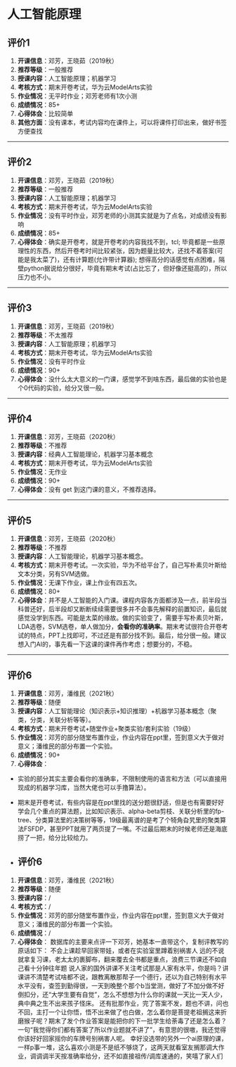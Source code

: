 # 人工智能原理

## 评价1

1. **开课信息**：邓芳，王晓茹（2019秋）
2. **推荐等级**：一般推荐
3. **授课内容**：人工智能原理；机器学习
4. **考核方式**：期末开卷考试，华为云ModelArts实验
5. **作业情况**：无平时作业；邓芳老师有1次小测
6. **成绩情况**：85+
7. **心得体会**：比较简单
8. **其他方面**：没有课本，考试内容均在课件上，可以将课件打印出来，做好书签方便查找

---

## 评价2

1. **开课信息**：邓芳，王晓茹（2019秋）
2. **推荐等级**：一般推荐
3. **授课内容**：人工智能原理；机器学习
4. **考核方式**：期末开卷考试，华为云ModelArts实验
5. **作业情况**：没有平时作业，邓芳老师的小测其实就是为了点名，对成绩没有影响
6. **成绩情况**：85+
7. **心得体会**：确实是开卷考，就是开卷考的内容我找不到，tcl; 毕竟都是一些原理性的东西，然后开卷考时间比较紧张，因为题量比较大，还找不着答案(可能是我太菜了)，还有计算题(允许带计算器); 想得高分的话感觉有点困难，隔壁python据说给分很好，毕竟有期末考试(占比忘了，但好像还挺高的)，所以压力也不小。

---

## 评价3

1. **开课信息**：邓芳，王晓茹（2019秋）
2. **推荐等级**：不太推荐
3. **授课内容**：人工智能原理；机器学习
4. **考核方式**：期末开卷考试，华为云ModelArts实验
5. **作业情况**：没有平时作业
6. **成绩情况**：90+
7. **心得体会**：没什么太大意义的一门课，感觉学不到啥东西，最后做的实验也是个0代码的实验，给分又很一般。

---

## 评价4

1. **开课信息**：邓芳，王晓茹（2020秋）
2. **推荐等级**：不推荐
3. **授课内容**：经典人工智能理论，机器学习基本概念
4. **考核方式**：期末开卷考试，华为云ModelArts实验
5. **作业情况**：无作业
6. **成绩情况**：90+
7. **心得体会**：没有 get 到这门课的意义，不推荐选择。

---

## 评价5

1. **开课信息**：邓芳，王晓茹（2020秋）
2. **推荐等级**：不推荐
3. **授课内容**：人工智能理论，机器学习基本概念。
4. **考核方式**：期末开卷考试。一次实验，华为不给平台了，自己写朴素贝叶斯给文本分类，另有SVM选做。
5. **作业情况**：无课下作业，课上作业有四五次。
6. **成绩情况**：80+
7. **心得体会**：并不是人工智能的入门课。课程内容各方面都涉及一点，前半段当科普还好，后半段却又断断续续需要很多并不会事先解释的前置知识，最后就感觉没学到东西。可能是太菜的缘故。做的实验变了，需要手写朴素贝叶斯，LDA选卷，SVM选卷，单人做加分，**会看你的准确率**。期末考试很符合开卷考试的特点，PPT上找即可，不过还是有部分找不到。最后，给分很一般。建议想入门AI的，事先看一下这课的课件再作考虑；想要分的，不稳。

---

## 评价6

1. **开课信息**：邓芳，潘维民（2021秋）
2. **推荐等级**：随便
3. **授课内容**：人工智能理论（知识表示+知识推理）+机器学习基本概念（聚类，分类，关联分析等等）。
4. **考核方式**：期末开卷考试+随堂作业+聚类实验/套利实验（19级）
5. **作业情况**：邓芳的部分随堂布置作业，作业内容在ppt里，签到意义大于做对意义；潘维民的部分布置一个实验。
6. **成绩情况**：90+
7. **心得体会**：
- 实验的部分其实主要会看你的准确率，不限制使用的语言和方法（可以直接用现成的机器学习库，当然大佬也可以手撸算法）。
- 期末是开卷考试，有些内容是在ppt里找的送分题很舒适，但是也有需要好好学会几个重点的算法题，比如知识表示、alpha-beta剪枝、关联分析里的fp-tree、分类算法里的决策树等等，19级最离谱的是考了个犄角旮旯里的聚类算法FSFDP，甚至PPT就用了两页提了一嘴。不过最后期末的时候老师还是海底捞了一把，给分比较给力。

- ## 评价6

1. **开课信息**：邓芳，潘维民（2021秋）
2. **推荐等级**：随便
3. **授课内容**：/
4. **考核方式**：/
5. **作业情况**：邓芳的部分随堂布置作业，作业内容在ppt里，签到意义大于做对意义；潘维民的部分布置一个实验。
6. **成绩情况**：/
7. **心得体会**：
数据库的主要来点评一下邓芳，她基本一直带这个，复制评教写的原话如下：
不会上课趁早回家带娃，或者在实验室里蹲着别祸害人
远的不说就拿复习课，老太太的裹脚布，翻来覆去全书都是重点，浪费三节课还不如自己看十分钟往年题
说人家的国外讲课不关注考试那是人家有水平，你是吗？讲课讲不清楚考试啥都不说，跟教离散那帮子一个德行，还以为自己特别有水平
水平没有，查签到勤得很，一天到晚整个那个b当堂测，做好了不加分做不好倒扣分，还“大学生要有自觉”，怎么不想想为什么你的课就一天比一天人少，典中典之生不出来孩子怪床。
还有批那作业，完了答案不发，题也不讲，问也不回，主打一个让你悟，悟不出来做了也白做，怎么着你是菩提老祖搁这来折磨猴子呢？期末了发个作业答案是能把你的下一批学生给荼毒了还是怎么着？一句“我觉得你们都有答案了所以作业题就不讲了”，有意思的很嗷，我还觉得你该好好回家摇你的车牌号别祸害人呢。
幸好没选带的另外一个ai原理的课，一样p事一堆，这么喜欢小测是不是纸不够烧了，这两天就看室友搁那调大作业，调调调半天按准确率给分，还不如直接祖传/调库速通的，笑嘻了家人们
